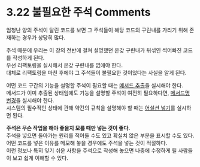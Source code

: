 # 3.22 불필요한 주석 Comments

엄청난 양의 주석이 달린 코드를 보면 그 주석들이 해당 코드의 구린내를 가리기 위해 존재하는 경우가 상당히 많다.

주석 때문에 우리는 이 장의 전반에 걸쳐 설명했던 온갖 구린내가 뒤섞인 썩어빠진 코드를 작성하게 된다.  
우선 리팩토링을 실시해서 온갖 구린내를 없애야 한다.  
대체로 리팩토링을 마친 후에야 그 주석들이 불필요한 것이었다는 사실을 알게 된다.

어떤 코드 구간의 기능을 설명할 주석이 필요할 때는 [메서드 추출](../CHAPTER%2006%20메서드%20정리/6.1.md)을 실시해야 한다.  
메서드가 이미 추출된 상태임에도 기능을 설명할 주석이 여전히 필요하다면, [메서드명 변경](../CHAPTER%2010%20메서드%20호출%20단순화/10.1.md)을 실시해야 한다.  
시스템의 필수적인 상태에 관해 약간의 규칙을 설명해야 할 때는 [어설션 넣기](../CHAPTER%2009%20조건문%20간결화/9.8.md)를 실시하면 된다.

**주석은 무슨 작업을 해야 좋을지 모를 때만 넣는 것이 좋다.**  
주석을 넣으면 돌아가는 원리를 적어둘 수도 있고 확실치 않은 부분을 표시할 수도 있다.  
어떤 코드를 넣은 이유를 메모해 놓을 경우에도 주석을 넣는 것이 적절하다.  
이런 정보나 특히 잊기 쉬운 사항을 주석으로 작성해 놓으면 나중에 수정하게 될 사람들이 보고 쉽게 이해할 수 있다.
